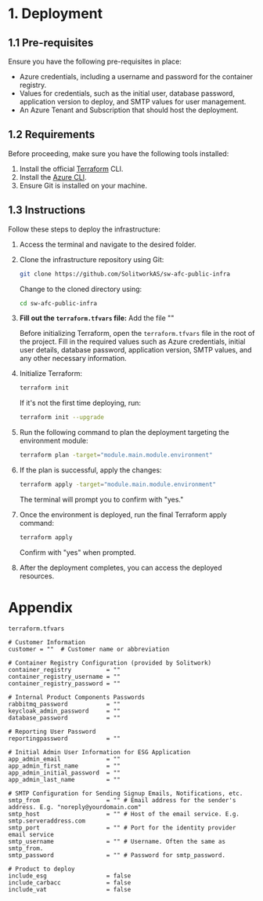 # 1. Deployment

## 1.1 Pre-requisites

Ensure you have the following pre-requisites in place:

- Azure credentials, including a username and password for the container registry.
- Values for credentials, such as the initial user, database password, application version to deploy, and SMTP values for user management.
- An Azure Tenant and Subscription that should host the deployment.

## 1.2 Requirements

Before proceeding, make sure you have the following tools installed:

1. Install the official [Terraform](https://www.terraform.io/) CLI. 
2. Install the [Azure CLI](https://learn.microsoft.com/en-us/cli/azure/install-azure-cli).
3. Ensure Git is installed on your machine.

## 1.3 Instructions

Follow these steps to deploy the infrastructure:

1. Access the terminal and navigate to the desired folder.

2. Clone the infrastructure repository using Git:

    ```bash
    git clone https://github.com/SolitworkAS/sw-afc-public-infra
    ```

    Change to the cloned directory using:

    ```bash
    cd sw-afc-public-infra
    ```

3. **Fill out the `terraform.tfvars` file:**
   Add the file ""

   Before initializing Terraform, open the `terraform.tfvars` file in the root of the project. Fill in the required values such as Azure credentials, initial user details, database password, application version, SMTP values, and any other necessary information.

4. Initialize Terraform:

    ```bash
    terraform init
    ```

    If it's not the first time deploying, run:

    ```bash
    terraform init --upgrade
    ```

5. Run the following command to plan the deployment targeting the environment module:

    ```bash
    terraform plan -target="module.main.module.environment"
    ```

6. If the plan is successful, apply the changes:

    ```bash
    terraform apply -target="module.main.module.environment"
    ```

    The terminal will prompt you to confirm with "yes."

7. Once the environment is deployed, run the final Terraform apply command:

    ```bash
    terraform apply
    ```

    Confirm with "yes" when prompted.

8. After the deployment completes, you can access the deployed resources.

# Appendix

`terraform.tfvars`
```hcl
# Customer Information
customer = ""  # Customer name or abbreviation

# Container Registry Configuration (provided by Solitwork)
container_registry          = ""
container_registry_username = ""
container_registry_password = ""

# Internal Product Components Passwords
rabbitmq_password           = ""
keycloak_admin_password     = ""
database_password           = ""

# Reporting User Password
reportingpassword           = ""

# Initial Admin User Information for ESG Application
app_admin_email             = ""
app_admin_first_name        = ""
app_admin_initial_password  = ""
app_admin_last_name         = ""

# SMTP Configuration for Sending Signup Emails, Notifications, etc.
smtp_from                   = "" # Email address for the sender's address. E.g. "noreply@yourdomain.com"
smtp_host                   = "" # Host of the email service. E.g. smtp.serveraddress.com
smtp_port                   = "" # Port for the identity provider email service
smtp_username               = "" # Username. Often the same as smtp_from.
smtp_password               = "" # Password for smtp_password. 

# Product to deploy
include_esg                 = false
include_carbacc             = false
include_vat                 = false
```
